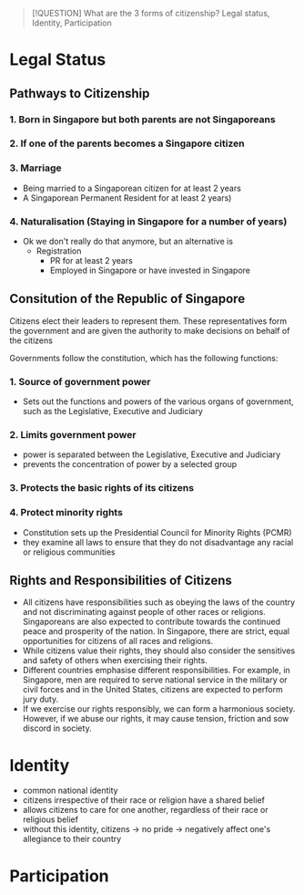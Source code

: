 > [!QUESTION] What are the 3 forms of citizenship?
> Legal status, Identity, Participation

# Legal Status

## Pathways to Citizenship

### 1. Born in Singapore but both parents are not Singaporeans

### 2. If one of the parents becomes a Singapore citizen

### 3. Marriage

- Being married to a Singaporean citizen for at least 2 years
- A Singaporean Permanent Resident for at least 2 years)

### 4. Naturalisation (Staying in Singapore for a number of years)

- Ok we don't really do that anymore, but an alternative is
	- Registration
		- PR for at least 2 years
		- Employed in Singapore or have invested in Singapore

## Consitution of the Republic of Singapore

Citizens elect their leaders to represent them. These representatives form the government and are given the authority to make decisions on behalf of the citizens

Governments follow the constitution, which has the following functions:

### 1. Source of government power

- Sets out the functions and powers of the various organs of government, such as the Legislative, Executive and Judiciary

### 2. Limits government power

- power is separated between the Legislative, Executive and Judiciary
- prevents the concentration of power by a selected group

### 3. Protects the basic rights of its citizens

### 4. Protect minority rights

- Constitution sets up the Presidential Council for Minority Rights (PCMR)
- they examine all laws to ensure that they do not disadvantage any racial or religious communities

## Rights and Responsibilities of Citizens

- All citizens have responsibilities such as obeying the laws of the country and not discriminating against people of other races or religions. Singaporeans are also expected to contribute towards the continued peace and prosperity of the nation. In Singapore, there are strict, equal opportunities for citizens of all races and religions.
- While citizens value their rights, they should also consider the sensitives and safety of others when exercising their rights.
- Different countries emphasise different responsibilities. For example, in Singapore, men are required to serve national service in the military or civil forces and in the United States, citizens are expected to perform jury duty.
- If we exercise our rights responsibly, we can form a harmonious society. However, if we abuse our rights, it may cause tension, friction and sow discord in society.

# Identity

- common national identity
- citizens irrespective of their race or religion have a shared belief
- allows citizens to care for one another, regardless of their race or religious belief
- without this identity, citizens -> no pride -> negatively affect one's allegiance to their country

# Participation